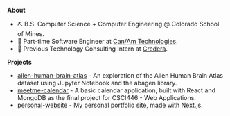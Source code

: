 **About**
- ⛏️ B.S. Computer Science + Computer Engineering @ Colorado School of Mines.
- 🚀 Part-time Software Engineer at [Can/Am Technologies](https://canamtechnologies.com/). 
- 📆 Previous Technology Consulting Intern at [Credera](https://www.credera.com/).

**Projects**
- [allen-human-brain-atlas](https://github.com/umbertogherardi/allen-human-brain-atlas) - An exploration of the Allen Human Brain Atlas dataset using Jupyter Notebook and the abagen library.
- [meetme-calendar](https://github.com/umbertogherardi/meetme-calendar) - A basic calendar application, built with React and MongoDB as the final project for CSCI446 - Web Applications.
- [personal-website](https://www.umbertogherardi.com/) - My personal portfolio site, made with Next.js.


